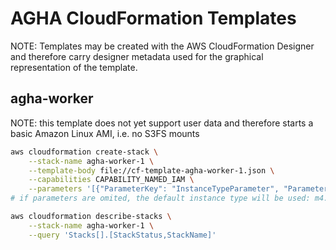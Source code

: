 # AGHA CloudFormation Templates

NOTE: Templates may be created with the AWS CloudFormation Designer and therefore carry designer metadata used for the graphical representation of the template.

## agha-worker
NOTE: this template does not yet support user data and therefore starts a basic Amazon Linux AMI, i.e. no S3FS mounts

```bash
aws cloudformation create-stack \
    --stack-name agha-worker-1 \
    --template-body file://cf-template-agha-worker-1.json \
    --capabilities CAPABILITY_NAMED_IAM \
    --parameters '[{"ParameterKey": "InstanceTypeParameter", "ParameterValue": "t2.medium"}, {"ParameterKey": "InstanceMaxSpotPriceParameter", "ParameterValue": "0.02"}]'
# if parameters are omited, the default instance type will be used: m4.large

aws cloudformation describe-stacks \
    --stack-name agha-worker-1 \
    --query 'Stacks[].[StackStatus,StackName]'
```